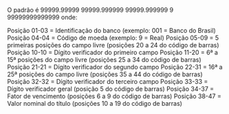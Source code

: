 O padrão é 99999.99999 99999.999999 99999.999999 9 99999999999999 onde:

Posição 01-03 = Identificação do banco (exemplo: 001 = Banco do Brasil)
Posição 04-04 = Código de moeda (exemplo: 9 = Real)
Posição 05-09 = 5 primeiras posições do campo livre (posições 20 a 24 do código de barras)
Posição 10-10 = Dígito verificador do primeiro campo
Posição 11-20 = 6ª a 15ª posições do campo livre (posições 25 a 34 do código de barras)
Posição 21-21 = Dígito verificador do segundo campo
Posição 22-31 = 16ª a 25ª posições do campo livre (posições 35 a 44 do código de barras)
Posição 32-32 = Dígito verificador do terceiro campo
Posição 33-33 = Dígito verificador geral (posição 5 do código de barras)
Posição 34-37 = Fator de vencimento (posições 6 a 9 do código de barras)
Posição 38-47 = Valor nominal do título (posições 10 a 19 do código de barras)
